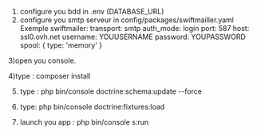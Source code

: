 1) configure you bdd in .env (DATABASE_URL)
2) configure you smtp serveur in config/packages/swiftmailler.yaml
Exemple 
swiftmailer:
    transport: smtp
    auth_mode: login
    port: 587
    host: ssl0.ovh.net
    username: YOUUSERNAME
    password: YOUPASSWORD
    spool: { type: 'memory' }

3)open you console.

4)type : composer install

5) type : php bin/console doctrine:schema:update --force

6) type: php bin/console doctrine:fixtures:load

7) launch you app : php bin/console s:run

